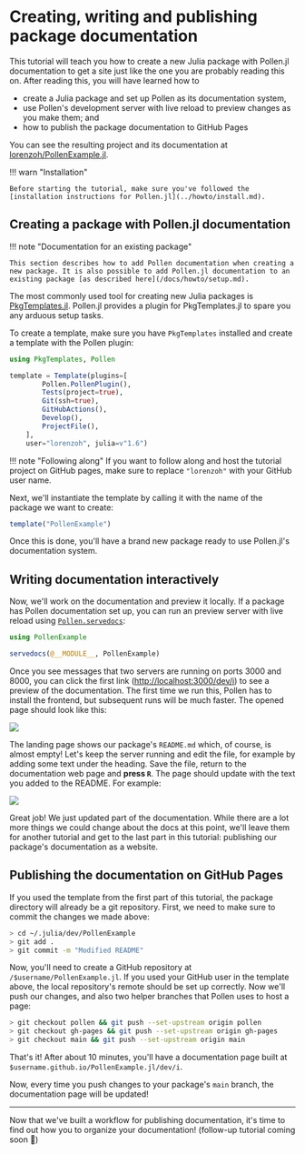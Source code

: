 # Creating, writing and publishing package documentation

This tutorial will teach you how to create a new Julia package with Pollen.jl documentation to get a site just like the one you are probably reading this on. After reading this, you will have learned how to

- create a Julia package and set up Pollen as its documentation system,
- use Pollen's development server with live reload to preview changes as you make them; and
- how to publish the package documentation to GitHub Pages

You can see the resulting project and its documentation at [lorenzoh/PollenExample.jl](https://github.com/lorenzoh/PollenExample.jl).

!!! warn "Installation"

    Before starting the tutorial, make sure you've followed the [installation instructions for Pollen.jl](../howto/install.md).


## Creating a package with Pollen.jl documentation

!!! note "Documentation for an existing package"

    This section describes how to add Pollen documentation when creating a new package. It is also possible to add Pollen.jl documentation to an existing package [as described here](/docs/howto/setup.md).

The most commonly used tool for creating new Julia packages is [PkgTemplates.jl](https://github.com/invenia/PkgTemplates.jl). Pollen.jl provides a plugin for PkgTemplates.jl to spare you any arduous setup tasks.

To create a template, make sure you have `PkgTemplates` installed and create a template with the Pollen plugin:
```julia
using PkgTemplates, Pollen

template = Template(plugins=[
        Pollen.PollenPlugin(),
        Tests(project=true),
        Git(ssh=true),
        GitHubActions(),
        Develop(),
        ProjectFile(),
    ],
    user="lorenzoh", julia=v"1.6")
```

!!! note "Following along"
    If you want to follow along and host the tutorial project on GitHub pages, make sure to replace `"lorenzoh"` with your GitHub user name. 
    
Next, we'll instantiate the template by calling it with the name of the package we want to create:

```julia
template("PollenExample")
```

Once this is done, you'll have a brand new package ready to use Pollen.jl's documentation system.

## Writing documentation interactively

Now, we'll work on the documentation and preview it locally. If a package has Pollen documentation set up, you can run an preview server with live reload using [`Pollen.servedocs`](#):

```julia
using PollenExample

servedocs(@__MODULE__, PollenExample)
```

Once you see messages that two servers are running on ports 3000 and 8000, you can click the first link ([http://localhost:3000/dev/i](http://localhost:3000/dev/i)) to see a preview of the documentation. The first time we run this, Pollen has to install the frontend, but subsequent runs will be much faster. The opened page should look like this:

![](./setup_screenshot_empty.png)

The landing page shows our package's `README.md` which, of course, is almost empty! Let's keep the server running and edit the file, for example by adding some text under the heading. Save the file, return to the documentation web page and **press `R`**. The 
page should update with the text you added to the README. For example:

![](./setup_screenshot_text.png)

Great job! We just updated part of the documentation. While there are a lot more things we could change about the docs at this point, we'll leave them for another tutorial and get to the last part in this tutorial: publishing our package's documentation as a website.

## Publishing the documentation on GitHub Pages

If you used the template from the first part of this tutorial, the package directory will already be a git repository. First, we need to make sure to commit the changes we made above:

```sh
> cd ~/.julia/dev/PollenExample
> git add .
> git commit -m "Modified README"
```

Now, you'll need to create a GitHub repository at `/$username/PollenExample.jl`. If you used your GitHub user in the template above, the local repository's remote should be set up correctly. Now we'll push our changes, and also two helper branches that Pollen uses to host a page:

```sh
> git checkout pollen && git push --set-upstream origin pollen
> git checkout gh-pages && git push --set-upstream origin gh-pages
> git checkout main && git push --set-upstream origin main
```

That's it! After about 10 minutes, you'll have a documentation page built at `$username.github.io/PollenExample.jl/dev/i`.

Now, every time you push changes to your package's `main` branch, the documentation page will be updated!

---

Now that we've built a workflow for publishing documentation, it's time to find out how you to organize your documentation! (follow-up tutorial coming soon 👀)